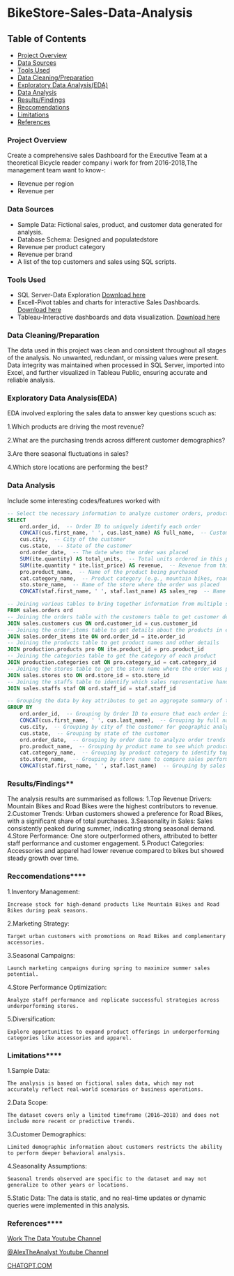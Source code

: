 # BikeStore-Sales-Data-Analysis
## Table of Contents
- [Project Overview](#project-overview)
- [Data Sources](#data-sources)
- [Tools Used](#tools-used)
- [Data Cleaning/Preparation](#data-cleaningpreparation)
- [Exploratory Data Analysis(EDA)](#explaratory-data-analysis)
-  [Data Analysis](#data-analysis)
-  [Results/Findings](#results-findings)
-  [ Reccomendations](#reccomendations)
-  [  Limitations](#limitations)
-  [References](#references)
### Project Overview
Create a comprehensive sales Dashboard for the Executive Team at a theoretical Bicycle reader company i work for from 2016-2018,The management team want to know-:
- Revenue per region
- Revenue per 

### Data Sources
- Sample Data: Fictional sales, product, and customer data generated for analysis.
- Database Schema: Designed and populatedstore
- Revenue per product  category
- Revenue per brand
- A list of the top customers and sales using SQL scripts.

### Tools Used
- SQL Server-Data Exploration [Download here](https://instagram.com/damianmultipurpose)
- Excell-Pivot tables and charts for interactive Sales Dashboards.  [Download here](https://instagram.com/damianmultipurpose)
- Tableau-Interactive dashboards and data visualization.  [Download here](https://instagram.com/damianmultipurpose)
### Data Cleaning/Preparation
The data used in this project was clean and consistent throughout all stages of the analysis. No unwanted, redundant, or missing values were present. Data integrity was maintained when processed in SQL Server, imported into Excel, and further visualized in Tableau Public, ensuring accurate and reliable analysis.
### Exploratory Data Analysis(EDA)
EDA involved exploring the sales data to answer key questions scuch as:

1.Which products are driving the most revenue?

2.What are the purchasing trends across different customer demographics?

3.Are there seasonal fluctuations in sales?

4.Which store locations are performing the best?
### Data Analysis
Include some interesting codes/features worked with
```sql
-- Select the necessary information to analyze customer orders, product sales, and store performance
SELECT 
    ord.order_id,  -- Order ID to uniquely identify each order
    CONCAT(cus.first_name, ' ', cus.last_name) AS full_name,  -- Customer's full name for better readability
    cus.city,  -- City of the customer
    cus.state,  -- State of the customer
    ord.order_date,  -- The date when the order was placed
    SUM(ite.quantity) AS total_units,  -- Total units ordered in this particular order (sum of all items ordered)
    SUM(ite.quantity * ite.list_price) AS revenue,  -- Revenue from this order (total units * price per unit)
    pro.product_name,  -- Name of the product being purchased
    cat.category_name,  -- Product category (e.g., mountain bikes, road bikes)
    sto.store_name,  -- Name of the store where the order was placed
    CONCAT(staf.first_name, ' ', staf.last_name) AS sales_rep  -- Name of the sales representative who handled the order

-- Joining various tables to bring together information from multiple sources
FROM sales.orders ord
-- Joining the orders table with the customers table to get customer details
JOIN sales.customers cus ON ord.customer_id = cus.customer_id
-- Joining the order_items table to get details about the products in each order
JOIN sales.order_items ite ON ord.order_id = ite.order_id
-- Joining the products table to get product names and other details
JOIN production.products pro ON ite.product_id = pro.product_id
-- Joining the categories table to get the category of each product
JOIN production.categories cat ON pro.category_id = cat.category_id
-- Joining the stores table to get the store name where the order was placed
JOIN sales.stores sto ON ord.store_id = sto.store_id
-- Joining the staffs table to identify which sales representative handled the order
JOIN sales.staffs staf ON ord.staff_id = staf.staff_id

-- Grouping the data by key attributes to get an aggregate summary of the orders
GROUP BY
    ord.order_id,  -- Grouping by Order ID to ensure that each order is summarized individually
    CONCAT(cus.first_name, ' ', cus.last_name),  -- Grouping by full name of the customer
    cus.city,  -- Grouping by city of the customer for geographic analysis
    cus.state,  -- Grouping by state of the customer
    ord.order_date,  -- Grouping by order date to analyze order trends over time
    pro.product_name,  -- Grouping by product name to see which products are selling the most
    cat.category_name,  -- Grouping by product category to identify top categories
    sto.store_name,  -- Grouping by store name to compare sales performance across stores
    CONCAT(staf.first_name, ' ', staf.last_name)  -- Grouping by sales representative to track performance by staff;
```
### Results/Findings**
The analysis results are summarised as follows:
    1.Top Revenue Drivers:
        Mountain Bikes and Road Bikes were the highest contributors to revenue.
    2.Customer Trends:
        Urban customers showed a preference for Road Bikes, with a significant share of total purchases.
    3.Seasonality in Sales:
        Sales consistently peaked during summer, indicating strong seasonal demand.
    4.Store Performance:
        One store outperformed others, attributed to better staff performance and customer engagement.
    5.Product Categories:
        Accessories and apparel had lower revenue compared to bikes but showed steady growth over time.
### Reccomendations****
1.Inventory Management:

    Increase stock for high-demand products like Mountain Bikes and Road Bikes during peak seasons.

2.Marketing Strategy:

    Target urban customers with promotions on Road Bikes and complementary accessories.

3.Seasonal Campaigns:

    Launch marketing campaigns during spring to maximize summer sales potential.

4.Store Performance Optimization:

    Analyze staff performance and replicate successful strategies across underperforming stores.

5.Diversification:

    Explore opportunities to expand product offerings in underperforming categories like accessories and apparel.
### Limitations****
1.Sample Data:

    The analysis is based on fictional sales data, which may not accurately reflect real-world scenarios or business operations.

2.Data Scope:

    The dataset covers only a limited timeframe (2016–2018) and does not include more recent or predictive trends.

3.Customer Demographics:

    Limited demographic information about customers restricts the ability to perform deeper behavioral analysis.

4.Seasonality Assumptions:

    Seasonal trends observed are specific to the dataset and may not generalize to other years or locations.

5.Static Data:
The data is static, and no real-time updates or dynamic queries were implemented in this analysis.

### References****

 [Work The Data Youtube Channel](https://www.youtube.com/watch?v=1pHYKdyRvrw&t=3748s)
 
 [@AlexTheAnalyst Youtube Channel](https://www.youtube.com/@AlexTheAnalyst)
 
 [CHATGPT.COM](https://chatgpt.com/c/675ca5f8-6bd8-8002-bfab-a677b20c933c)



